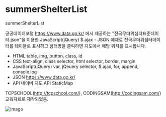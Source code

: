 # summerShelterList
summerShelterList

공공데이터포털 https://www.data.go.kr/ 에서 제공하는 "전국무더위심터표준데이터.json"을 이용한 JavaScript(jQuery) $.ajax - JSON 예제로 전국무더위쉼터데이터를 테이블로 표시하고 쉼터명을 클릭하면 지도에서 해당 위치를 표시합니다. 

- HTML
table, img, button, class, id
- CSS
text-align, class selector, html selector, border, margin
- JavaScript(jQuery)
var, jQeuery selector, $.ajax, for, append, console.log
- JSON
https://www.data.go.kr/
- API
네이버 지도 API StaticMap

TCPSCHOOL(http://tcpschool.com/), CODINGSAM(http://codingsam.com/) 교육자료로 제작되었음.

![image](https://user-images.githubusercontent.com/22079767/44182426-e31bdb80-a141-11e8-8ee3-dffe23297c39.png)
